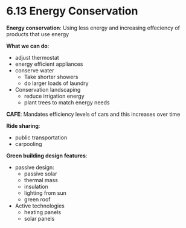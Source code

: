 # 6.13 Energy Conservation
**Energy conservation**: Using less energy and increasing effeciency of products that use energy

**What we can do**:
- adjust thermostat
- energy efficient appliances
- conserve water
	- Take shorter showers
	- do larger loads of laundry
- Conservation landscaping
	- reduce irrigation energy
	- plant trees to match energy needs

**CAFE**: Mandates efficiency levels of cars and this increases over time

**Ride sharing**: 
- public transportation
- carpooling

**Green building design features**:
- passive design:
	- passive solar
	- thermal mass
	- insulation
	- lighting from sun
	- green roof
- Active technologies
	- heating panels
	- solar panels

